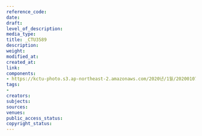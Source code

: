 ```yaml
---
reference_code: 
date: 
draft: 
level_of_description: 
media_type: 
title: _CTU3589
description: 
weight: 
modified_at: 
created_at: 
link: 
components:
- https://kctu-photo.s3.ap-northeast-2.amazonaws.com/2020년/1월/20200107_쌍용차지부+마지막+해고자+46명+사회적+합의에+따른+출근+투쟁/_CTU3589.jpg
tags:
- 
creators: 
subjects: 
sources: 
venues: 
public_access_status: 
copyright_status: 
---
```

